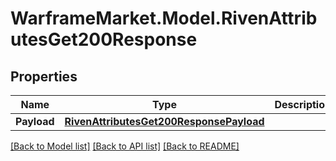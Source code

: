 # WarframeMarket.Model.RivenAttributesGet200Response

## Properties

Name | Type | Description | Notes
------------ | ------------- | ------------- | -------------
**Payload** | [**RivenAttributesGet200ResponsePayload**](RivenAttributesGet200ResponsePayload.md) |  | [optional] 

[[Back to Model list]](../README.md#documentation-for-models) [[Back to API list]](../README.md#documentation-for-api-endpoints) [[Back to README]](../README.md)

